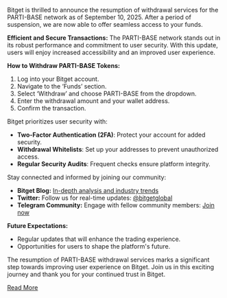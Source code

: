 Bitget is thrilled to announce the resumption of withdrawal services for the PARTI-BASE network as of September 10, 2025. After a period of suspension, we are now able to offer seamless access to your funds.

**Efficient and Secure Transactions:** The PARTI-BASE network stands out in its robust performance and commitment to user security. With this update, users will enjoy increased accessibility and an improved user experience.

**How to Withdraw PARTI-BASE Tokens:**
1. Log into your Bitget account.
2. Navigate to the ‘Funds’ section.
3. Select ‘Withdraw’ and choose PARTI-BASE from the dropdown.
4. Enter the withdrawal amount and your wallet address.
5. Confirm the transaction.

Bitget prioritizes user security with:
- **Two-Factor Authentication (2FA)**: Protect your account for added security.
- **Withdrawal Whitelists**: Set up your addresses to prevent unauthorized access.
- **Regular Security Audits**: Frequent checks ensure platform integrity.

Stay connected and informed by joining our community:
- **Bitget Blog:** [In-depth analysis and industry trends](https://www.bitget.com/blog)
- **Twitter:** Follow us for real-time updates: [@bitgetglobal](https://twitter.com/bitgetglobal)
- **Telegram Community:** Engage with fellow community members: [Join now](https://t.me/joinchat/your_telegram_link)

**Future Expectations:**
- Regular updates that will enhance the trading experience.
- Opportunities for users to shape the platform's future.

The resumption of PARTI-BASE withdrawal services marks a significant step towards improving user experience on Bitget. Join us in this exciting journey and thank you for your continued trust in Bitget.

[Read More](https://chain-base.xyz/resumption-of-parti-base-network-withdrawal-services-by-bitget)